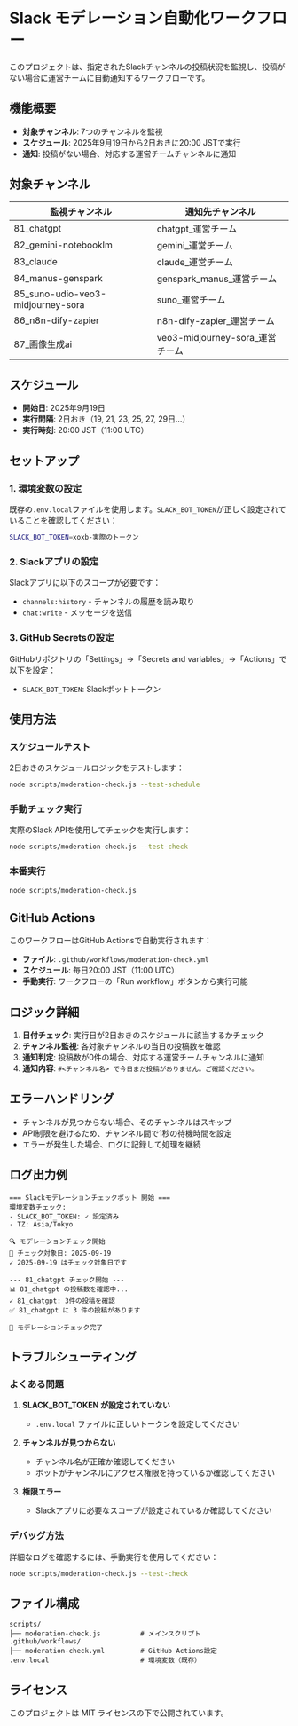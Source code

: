 # Slack モデレーション自動化ワークフロー

このプロジェクトは、指定されたSlackチャンネルの投稿状況を監視し、投稿がない場合に運営チームに自動通知するワークフローです。

## 機能概要

- **対象チャンネル**: 7つのチャンネルを監視
- **スケジュール**: 2025年9月19日から2日おきに20:00 JSTで実行
- **通知**: 投稿がない場合、対応する運営チームチャンネルに通知

## 対象チャンネル

| 監視チャンネル | 通知先チャンネル |
|---|---|
| 81_chatgpt | chatgpt_運営チーム |
| 82_gemini-notebooklm | gemini_運営チーム |
| 83_claude | claude_運営チーム |
| 84_manus-genspark | genspark_manus_運営チーム |
| 85_suno-udio-veo3-midjourney-sora | suno_運営チーム |
| 86_n8n-dify-zapier | n8n-dify-zapier_運営チーム |
| 87_画像生成ai | veo3-midjourney-sora_運営チーム |

## スケジュール

- **開始日**: 2025年9月19日
- **実行間隔**: 2日おき（19, 21, 23, 25, 27, 29日...）
- **実行時刻**: 20:00 JST（11:00 UTC）

## セットアップ

### 1. 環境変数の設定

既存の`.env.local`ファイルを使用します。`SLACK_BOT_TOKEN`が正しく設定されていることを確認してください：

```bash
SLACK_BOT_TOKEN=xoxb-実際のトークン
```

### 2. Slackアプリの設定

Slackアプリに以下のスコープが必要です：
- `channels:history` - チャンネルの履歴を読み取り
- `chat:write` - メッセージを送信

### 3. GitHub Secretsの設定

GitHubリポジトリの「Settings」→「Secrets and variables」→「Actions」で以下を設定：
- `SLACK_BOT_TOKEN`: Slackボットトークン

## 使用方法

### スケジュールテスト

2日おきのスケジュールロジックをテストします：

```bash
node scripts/moderation-check.js --test-schedule
```

### 手動チェック実行

実際のSlack APIを使用してチェックを実行します：

```bash
node scripts/moderation-check.js --test-check
```

### 本番実行

```bash
node scripts/moderation-check.js
```

## GitHub Actions

このワークフローはGitHub Actionsで自動実行されます：

- **ファイル**: `.github/workflows/moderation-check.yml`
- **スケジュール**: 毎日20:00 JST（11:00 UTC）
- **手動実行**: ワークフローの「Run workflow」ボタンから実行可能

## ロジック詳細

1. **日付チェック**: 実行日が2日おきのスケジュールに該当するかチェック
2. **チャンネル監視**: 各対象チャンネルの当日の投稿数を確認
3. **通知判定**: 投稿数が0件の場合、対応する運営チームチャンネルに通知
4. **通知内容**: `#<チャンネル名> で今日まだ投稿がありません。ご確認ください。`

## エラーハンドリング

- チャンネルが見つからない場合、そのチャンネルはスキップ
- API制限を避けるため、チャンネル間で1秒の待機時間を設定
- エラーが発生した場合、ログに記録して処理を継続

## ログ出力例

```
=== Slackモデレーションチェックボット 開始 ===
環境変数チェック:
- SLACK_BOT_TOKEN: ✓ 設定済み
- TZ: Asia/Tokyo

🔍 モデレーションチェック開始
📅 チェック対象日: 2025-09-19
✓ 2025-09-19 はチェック対象日です

--- 81_chatgpt チェック開始 ---
📊 81_chatgpt の投稿数を確認中...
✓ 81_chatgpt: 3件の投稿を確認
✅ 81_chatgpt に 3 件の投稿があります

🎉 モデレーションチェック完了
```

## トラブルシューティング

### よくある問題

1. **SLACK_BOT_TOKEN が設定されていない**
   - `.env.local` ファイルに正しいトークンを設定してください

2. **チャンネルが見つからない**
   - チャンネル名が正確か確認してください
   - ボットがチャンネルにアクセス権限を持っているか確認してください

3. **権限エラー**
   - Slackアプリに必要なスコープが設定されているか確認してください

### デバッグ方法

詳細なログを確認するには、手動実行を使用してください：

```bash
node scripts/moderation-check.js --test-check
```

## ファイル構成

```
scripts/
├── moderation-check.js          # メインスクリプト
.github/workflows/
├── moderation-check.yml         # GitHub Actions設定
.env.local                       # 環境変数（既存）
```

## ライセンス

このプロジェクトは MIT ライセンスの下で公開されています。
